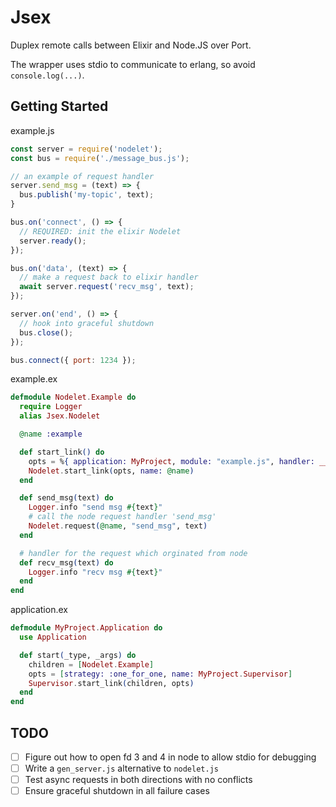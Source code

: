 # Jsex

Duplex remote calls between Elixir and Node.JS over Port.

The wrapper uses stdio to communicate to erlang, so avoid `console.log(...)`.

## Getting Started

example.js
```js
const server = require('nodelet');
const bus = require('./message_bus.js');

// an example of request handler
server.send_msg = (text) => {
  bus.publish('my-topic', text);
}

bus.on('connect', () => {
  // REQUIRED: init the elixir Nodelet
  server.ready();
});

bus.on('data', (text) => {
  // make a request back to elixir handler
  await server.request('recv_msg', text);
});

server.on('end', () => {
  // hook into graceful shutdown
  bus.close();
});

bus.connect({ port: 1234 });
```

example.ex
```elixir
defmodule Nodelet.Example do
  require Logger
  alias Jsex.Nodelet

  @name :example

  def start_link() do
    opts = %{ application: MyProject, module: "example.js", handler: __MODULE__ }
    Nodelet.start_link(opts, name: @name)
  end

  def send_msg(text) do
    Logger.info "send msg #{text}"
    # call the node request handler 'send_msg'
    Nodelet.request(@name, "send_msg", text)
  end

  # handler for the request which orginated from node
  def recv_msg(text) do
    Logger.info "recv msg #{text}"
  end
end
```

application.ex
```elixir
defmodule MyProject.Application do
  use Application

  def start(_type, _args) do
    children = [Nodelet.Example]
    opts = [strategy: :one_for_one, name: MyProject.Supervisor]
    Supervisor.start_link(children, opts)
  end
end
```

## TODO

- [ ] Figure out how to open fd 3 and 4 in node to allow stdio for debugging
- [ ] Write a `gen_server.js` alternative to `nodelet.js`
- [ ] Test async requests in both directions with no conflicts
- [ ] Ensure graceful shutdown in all failure cases

